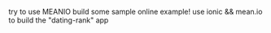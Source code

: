
try to use MEANIO build some sample online example!
use ionic && mean.io to build the "dating-rank" app
